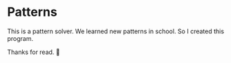 # Patterns

This is a pattern solver.
We learned new patterns in school.
So I created this program.

Thanks for read. 🙏
